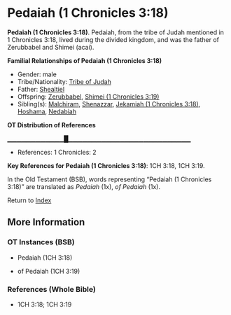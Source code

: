 # Pedaiah (1 Chronicles 3:18)
**Pedaiah (1 Chronicles 3:18)**. 
Pedaiah, from the tribe of Judah mentioned in 1 Chronicles 3:18, lived during the divided kingdom, and was the father of Zerubbabel and Shimei (acai). 




**Familial Relationships of Pedaiah (1 Chronicles 3:18)**


* Gender: male
* Tribe/Nationality: [Tribe of Judah](../../../groups/md/acai/Judah.md)
* Father: [Shealtiel](Shealtiel.2.md)
* Offspring: [Zerubbabel](Zerubbabel.2.md), [Shimei (1 Chronicles 3:19)](Shimei.7.md)
* Sibling(s): [Malchiram](Malchiram.md), [Shenazzar](Shenazzar.md), [Jekamiah (1 Chronicles 3:18)](Jekamiah.2.md), [Hoshama](Hoshama.md), [Nedabiah](Nedabiah.md)


**OT Distribution of References**

▁▁▁▁▁▁▁▁▁▁▁▁█▁▁▁▁▁▁▁▁▁▁▁▁▁▁▁▁▁▁▁▁▁▁▁▁▁▁
* References: 1 Chronicles: 2



**Key References for Pedaiah (1 Chronicles 3:18)**: 
1CH 3:18, 1CH 3:19. 


In the Old Testament (BSB), words representing “Pedaiah (1 Chronicles 3:18)” are translated as 
*Pedaiah* (1x), *of Pedaiah* (1x). 




Return to [Index](00-Index.md)

## More Information

### OT Instances (BSB)

* Pedaiah (1CH 3:18)

* of Pedaiah (1CH 3:19)



### References (Whole Bible)

* 1CH 3:18; 1CH 3:19



